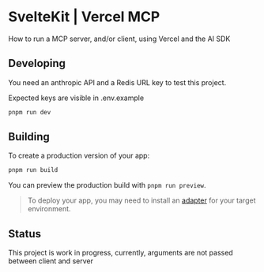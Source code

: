 # SvelteKit | Vercel MCP

How to run a MCP server, and/or client, using Vercel and the AI SDK

## Developing

You need an anthropic API and a Redis URL key to test this project.

Expected keys are visible in .env.example

```bash
pnpm run dev
```

## Building

To create a production version of your app:

```bash
pnpm run build
```

You can preview the production build with `pnpm run preview`.

> To deploy your app, you may need to install an [adapter](https://svelte.dev/docs/kit/adapters) for your target environment.

## Status

This project is work in progress, currently, arguments are not passed between client and server
